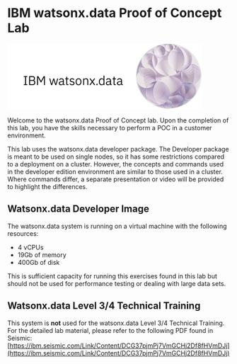 # IBM watsonx.data Proof of Concept Lab

![WatsonX](wxd-images/watsonxlogoibm.png)

Welcome to the watsonx.data Proof of Concept lab. Upon the completion of this lab, you have the skills necessary to perform a POC in a customer environment. 

This lab uses the watsonx.data developer package. The Developer package is meant to be used on single nodes, so it has some restrictions compared to a deployment on a cluster. However, the concepts and commands used in the developer edition environment are similar to those used in a cluster. Where commands differ, a separate presentation or video will be provided to highlight the differences.

## Watsonx.data Developer Image 

The watsonx.data system is running on a virtual machine with the following resources:

   * 4 vCPUs
   * 19Gb of memory
   * 400Gb of disk

This is sufficient capacity for running this exercises found in this lab but should not be used for performance testing or dealing with large data sets.

## Watsonx.data Level 3/4 Technical Training

This system is **not** used for the watsonx.data Level 3/4 Technical Training. For the detailed lab material, please refer to the following PDF found in Seismic: [https://ibm.seismic.com/Link/Content/DCG37pjmPj7VmGCHj2Df8fHVmDJj](https://ibm.seismic.com/Link/Content/DCG37pjmPj7VmGCHj2Df8fHVmDJj)
